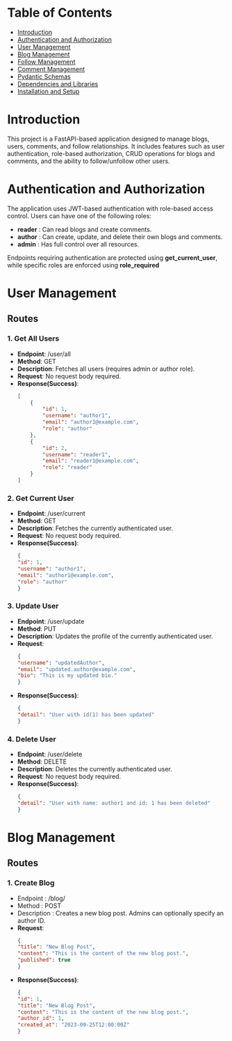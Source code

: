 # Table of Contents

- [Introduction](#introduction)
- [Authentication and Authorization](#authentication-and-authorization)
- [User Management](#user-management)
- [Blog Management](#blog-management)
- [Follow Management](#follow-management)
- [Comment Management](#comment-management)
- [Pydantic Schemas](#pydantic-schemas)
- [Dependencies and Libraries](#dependencies-and-libraries)
- [Installation and Setup](#installation-and-setup)

# Introduction

This project is a FastAPI-based application designed to manage blogs, users, comments, and follow relationships. It includes features such as user authentication, role-based authorization, CRUD operations for blogs and comments, and the ability to follow/unfollow other users.

# Authentication and Authorization

The application uses JWT-based authentication with role-based access control. Users can have one of the following roles:

- **reader** : Can read blogs and create comments.
- **author** : Can create, update, and delete their own blogs and comments.
- **admin** : Has full control over all resources.

Endpoints requiring authentication are protected using **get_current_user**, while specific roles are enforced using **role_required**

# User Management
## Routes
### 1. Get All Users
- **Endpoint**: /user/all
- **Method**: GET
- **Description**: Fetches all users (requires admin or author role).
- **Request**: No request body required.
- **Response(Success)**:
    ```json
    [
        {
            "id": 1,
            "username": "author1",
            "email": "author1@example.com",
            "role": "author"
        },
        {
            "id": 2,
            "username": "reader1",
            "email": "reader1@example.com",
            "role": "reader"
        }
    ]
    
### 2. Get Current User
- **Endpoint**: /user/current
- **Method**: GET
- **Description**: Fetches the currently authenticated user.
- **Request**: No request body required.
- **Response(Success)**:
    ```json
    {
    "id": 1,
    "username": "author1",
    "email": "author1@example.com",
    "role": "author"
    }

### 3. Update User
- **Endpoint**: /user/update
- **Method**: PUT
- **Description**: Updates the profile of the currently authenticated user.
- **Request**:
    ``` json
    {
    "username": "updatedAuthor",
    "email": "updated.author@example.com",
    "bio": "This is my updated bio."
    }
- **Response(Success)**:
    ```json
    {
    "detail": "User with id(1) has been updated"
    }

### 4. Delete User
- **Endpoint**: /user/delete
- **Method**: DELETE
- **Description**: Deletes the currently authenticated user.
- **Request**: No request body required.
- **Response(Success)**: 
    ``` json
    {
    "detail": "User with name: author1 and id: 1 has been deleted"
    }

# Blog Management
## Routes
### 1. Create Blog
- Endpoint : /blog/
- Method : POST
- Description : Creates a new blog post. Admins can optionally specify an author ID.
- **Request**:
    ```json
    {
    "title": "New Blog Post",
    "content": "This is the content of the new blog post.",
    "published": true
    }

- **Response(Success)**: 
    ```json
    {
    "id": 1,
    "title": "New Blog Post",
    "content": "This is the content of the new blog post.",
    "author_id": 1,
    "created_at": "2023-09-25T12:00:00Z"
    }
